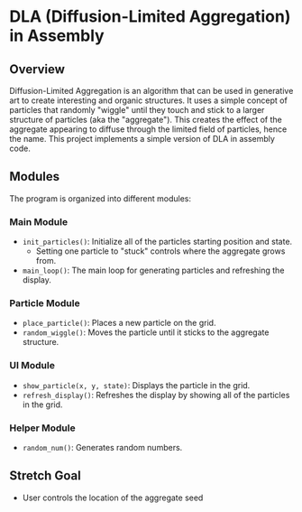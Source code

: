 # DLA (Diffusion-Limited Aggregation) in Assembly 

## Overview
Diffusion-Limited Aggregation is an algorithm that can be used in generative art to create interesting and organic structures. It uses a simple concept of particles that randomly "wiggle" until they touch and stick to a larger structure of particles (aka the "aggregate"). This creates the effect of the aggregate appearing to diffuse through the limited field of particles, hence the name. This project implements a simple version of DLA in assembly code.

## Modules
The program is organized into different modules:

### Main Module

  - `init_particles()`: Initialize all of the particles starting position and state.
    - Setting one particle to "stuck" controls where the aggregate grows from.
  - `main_loop()`: The main loop for generating particles and refreshing the display.

### Particle Module

  - `place_particle()`: Places a new particle on the grid.
  - `random_wiggle()`: Moves the particle until it sticks to the aggregate structure.

### UI Module

  - `show_particle(x, y, state)`: Displays the particle in the grid.
  - `refresh_display()`: Refreshes the display by showing all of the particles in the grid.

### Helper Module

  - `random_num()`: Generates random numbers.

## Stretch Goal

- User controls the location of the aggregate seed